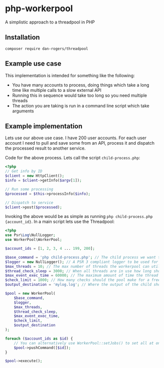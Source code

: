 # php-workerpool
A simplistic approach to a threadpool in PHP

## Installation
```
composer require dan-rogers/threadpool
```

## Example use case
This implementation is intended for something like the following:
- You have many accounts to process, doing things which take a long time like multiple calls to a slow external API
- Running this in sequence would take too long so you need multiple threads
- The action you are taking is run in a command line script which take arguments

## Example implementation
Lets use our above use case. I have 200 user accounts. For each user account I need to pull and save some from an API, process it and dispatch the processed result to another service.

Code for the above process. Lets call the script `child-process.php`:
```php
<?php
// Get info by ID
$client = new HttpClient();
$info = $client->getInfo($argv[1]);

// Run some processing
$processed = $this->processInfo($info);

// Dispatch to service
$client->post($processed);
```

Invoking the above would be as simple as running `php child-process.php {account_id}`. In a main script lets use the Threadpool:
```php
<?php
use Psr\Log\NullLogger;
use WorkerPool\WorkerPool;

$account_ids = [1, 2, 3, 4 ... 199, 200];

$base_command = 'php child-process.php'; // The child process we want to execute.
$logger = new NullLogger(); // A PSR 3 compliant logger to be used for monitoring and logging.
$max_threads = 10; // The max number of threads the workerpool can utilise at once.
$thread_check_sleep = 3000; // When all threads are in use how long should the pool wait before checking for an available thread.
$max_event_exec_time = 60000; // The maximum amount of time the thread should live for.
$check_limit = 1000; // How many checks should the pool make for a free thread before exiting.
$output_destination = 'mylog.log'; // Where the output of the child should be directed.

$pool = new WorkerPool(
    $base_command,
    $logger,
    $max_threads,
    $thread_check_sleep,
    $max_event_exec_time,
    $check_limit,
    $output_destination
);

foreach ($account_ids as $id) {
    // You can alternatively use WorkerPool::setJobs() to set all at once
    $pool->pushCommand([$id]);
}

$pool->execute();
```
